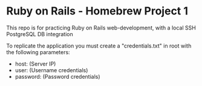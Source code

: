 # Ruby on Rails - Homebrew Project 1 

This repo is for practicing Ruby on Rails web-development, with a local SSH PostgreSQL DB integration

To replicate the application you must create a "credentials.txt" in root with the following parameters:

- host: (Server IP)
- user: (Username credentials)
- password: (Password credentials)
